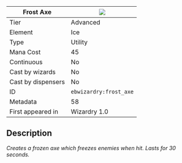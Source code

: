 | Frost Axe |![](https://github.com/Electroblob77/Wizardry/blob/1.12.2/src/main/resources/assets/ebwizardry/textures/spells/ebwizardry:frost_axe.png)|
|---|---|
| Tier | Advanced |
| Element | Ice |
| Type | Utility |
| Mana Cost | 45 |
| Continuous | No |
| Cast by wizards | No |
| Cast by dispensers | No |
| ID | `ebwizardry:frost_axe` |
| Metadata | 58 |
| First appeared in | Wizardry 1.0 |
## Description
_Creates a frozen axe which freezes enemies when hit. Lasts for 30 seconds._